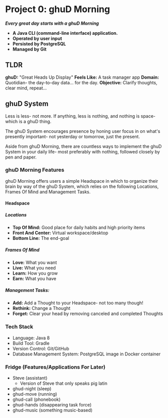 # Project 0: ghuD Morning

***Every great day starts with a ghuD Morning***

- **A Java CLI (command-line interface) application.**
- **Operated by user input**
- **Persisted by PostgreSQL**
- **Managed by Git**

## TLDR

**ghuD:** "Great Heads Up Display"
**Feels Like:** A task manager app
**Domain:** Quotidian- the day-to-day data... for the day.
**Objective:** Clarify thoughts, clear mind, repeat...

## ghuD System

Less is less- not more. If anything, less is nothing, and nothing is space- which is a ghuD thing.

The ghuD System encourages presence by honing user focus in on what's presently important- not yesterday or tomorrow, just the present.

Aside from ghuD Morning, there are countless ways to implement the ghuD System in your daily life- most preferably with nothing, followed closely by pen and paper.

### ghuD Morning Features

ghuD Morning offers users a simple Headspace in which to organize their brain by way of the ghuD System, which relies on the following Locations, Frames Of Mind and Management Tasks.

#### Headspace

##### Locations
- **Top Of Mind:** Good place for daily habits and high priority items
- **Front And Center:** Virtual workspace/desktop
- **Bottom Line:** The end-goal

##### Frames Of Mind

- **Love:** What you want
- **Live:** What you need
- **Learn:** How you grow
- **Earn:** What you have

##### Management Tasks:

- **Add:** Add a Thought to your Headspace- not too many though!
- **Rethink:** Change a Thought
- **Forget:** Clear your head by removing canceled and completed Thoughts

### Tech Stack
- Language: Java 8
- Build Tool: Gradle
- Version Control: Git/GitHub
- Database Management System: PostgreSQL image in Docker container

### Fridge (Features/Applications For Later)

- Steve (assistant)
  - Version of Steve that only speaks pig latin
- ghud-night (sleep)
- ghud-move (running)
- ghud-call (phonebook)
- ghud-hands (disappearing task force)
- ghud-music (something music-based)